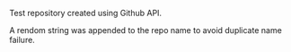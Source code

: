 Test repository created using Github API. 

A rendom string was appended to the repo name to avoid duplicate name failure.
